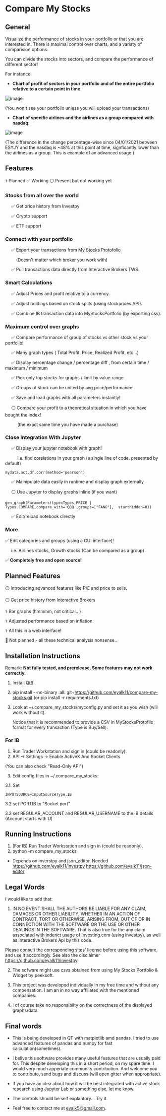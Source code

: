 
# Compare My Stocks

## General 
Visualize the performance of stocks in your portfolio or that  you are interested in.
There is maximal control over charts, and a variaty of comparision options. 

You can divide the stocks into sectors, and compare the performance of different sector! 

For instance: 

* **Chart of profit of sectors in your portfolio and of the entire portfolio relative to a certain point in time.** 

![image](https://user-images.githubusercontent.com/72234965/147883101-d565a1b1-eb57-4877-9a2c-706d63b48076.png)

(You won't see your portfolio unless you will upload your transactions)  

* **Chart of specific airlines and the airlines as a group compared with nasdaq:**
 
![image](https://user-images.githubusercontent.com/72234965/149631950-742d1a08-06f7-43ba-a1a3-fa7785f84edf.png)


(The difference in the change percentage-wise since 04/01/2021 between ESYJY and the nasdaq is ~48% at this point at time, signficantly lower than the airlines as a group. This is example of an advanced usage.)

##  Features 
⚕️	Planned
✅ Working 
⚪ Present but not working yet

 
### **Stocks from all over the world**
 
&nbsp;&nbsp;&nbsp;&nbsp; ✅ Get price history from Investpy

&nbsp;&nbsp;&nbsp;&nbsp; ✅ Crypto support 

&nbsp;&nbsp;&nbsp;&nbsp; ✅ ETF support 

### **Connect with your portfolio**

&nbsp;&nbsp;&nbsp;&nbsp; ✅ Export your transactions from [My Stocks Protofolio](https://play.google.com/store/apps/details?id=co.peeksoft.stocks) 

&nbsp;&nbsp;&nbsp;&nbsp;&nbsp;&nbsp;&nbsp;&nbsp; (Doesn't matter which broker you work with)

&nbsp;&nbsp;&nbsp;&nbsp; ✅ Pull transactions data directly from Interactive Brokers TWS. 

### **Smart Calculations**

&nbsp;&nbsp;&nbsp;&nbsp; ✅ Adjust Prices and profit relative to a currency. 

&nbsp;&nbsp;&nbsp;&nbsp; ✅ Adjust holdings based on stock splits (using stockprices API). 

&nbsp;&nbsp;&nbsp;&nbsp; ✅ Combine IB transaction data into MyStocksPortfolio (by exporting csv). 

### **Maximum control over graphs**

 &nbsp;&nbsp;&nbsp;&nbsp; ✅ Compare performance of group of stocks vs other stock vs your portfolio! 

&nbsp;&nbsp;&nbsp;&nbsp; ✅ Many graph types ( Total Profit, Price, Realized Profit, etc...) 

&nbsp;&nbsp;&nbsp;&nbsp; ✅ Display percentage change / percentage diff , from certain time / maximum / minimum 

&nbsp;&nbsp;&nbsp;&nbsp; ✅ Pick only top stocks for graphs / limit by value range

&nbsp;&nbsp;&nbsp;&nbsp; ✅ Groups of stock can be united by avg price/performance 

&nbsp;&nbsp;&nbsp;&nbsp; ✅ Save and load graphs with all parameters instantly! 

&nbsp;&nbsp;&nbsp;&nbsp; ⚪ Compare your profit to a theoretical situation in which you have bought the index!

&nbsp;&nbsp;&nbsp;&nbsp; &nbsp;&nbsp;&nbsp;&nbsp; (the exact same time you have made a purchase)


### **Close Integration With Jupyter**

&nbsp;&nbsp;&nbsp;&nbsp; ✅  Display your jupyter notebook with graph! 

&nbsp;&nbsp;&nbsp;&nbsp; &nbsp;&nbsp;&nbsp;&nbsp;  i.e. find corelations in your graph (a single line of code. presented by default)
```
mydata.act.df.corr(method='pearson')
```

&nbsp;&nbsp;&nbsp;&nbsp; ✅ Mainipulate data easily in runtime and display graph externally


&nbsp;&nbsp;&nbsp;&nbsp; ⚪ Use Jupyter to display graphs inline (if you want) 
```
gen_graph(Parameters(type=Types.PRICE | Types.COMPARE,compare_with='QQQ',groups=["FANG"],  starthidden=0))
```

&nbsp;&nbsp;&nbsp;&nbsp; ✅ Edit/reload notebook directly





### More


✅ Edit categories and groups (using a GUI interface)! 

&nbsp;&nbsp;&nbsp;&nbsp;  i.e. Airlines stocks, Growth stocks (Can be compared as a group)


✅ **Completely free and open source!** 


## Planned Features

⚪ Introducing advanced features like P/E and price to sells.

⚪ Get price history from Interactive Brokers 

⚕️	Bar graphs (hmmmm, not critical.. ) 

⚕️ Adjusted performance based on inflation. 





⚕️ All this in a web interface!


🔴 Not planned - all these technical analysis nonsense..



## Installation Instructions

Remark: **Not fully tested, and prerelease. Some features may not work correctly.** 

 1. Install [Qt6](https://www.qt.io/download) 
 2. pip install --no-binary  :all: git+https://github.com/eyalk11/compare-my-stocks.git (or pip install -r requirments.txt)
 3. Look at ~/.compare_my_stocks/myconfig.py and set it as you wish (will work without it).

    Notice that it is recommended to provide a CSV in MyStocksProtoflio format for every transaction (Type is Buy/Sell):
 
 
 ### For IB 
 
 1. Run Trader Workstation and sign in (could be readonly). 
 2.  API -> Settings -> Enable ActiveX And Socket Clients
 
 (You can also check "Read-Only API")
 
 3. Edit config files in ~/.compare_my_stocks: 
 
   3.1. Set 
   ```
   INPUTSOURCE=InputSourceType.IB
   ```
   3.2 set PORTIB to "Socket port" 
 
   3.3 set REGULAR_ACCOUNT and REGULAR_USERNAME to the IB details (Account starts with U)
 
 ## Running Instructions
 1. (For IB) Run Trader Workstation and sign in (could be readonly). 
 2. python -m compare_my_stocks 
 
 

* Depends on inverstpy and json_editor. Needed https://github.com/eyalk11/investpy  https://github.com/eyalk11/json-editor 

## Legal Words

I would like to add that: 

1. IN NO EVENT SHALL THE AUTHORS BE LIABLE FOR ANY CLAIM, DAMAGES OR OTHER LIABILITY, WHETHER IN AN ACTION OF CONTRACT, TORT OR OTHERWISE, ARISING FROM, OUT OF OR IN CONNECTION WITH THE SOFTWARE OR THE USE OR OTHER DEALINGS IN THE SOFTWARE. That is also true for the any claim associated with inderict usage of Investing.com (using investpy), as well as Interactive Brokers Api by this code. 

Please consult the corresponding sites' license before using this software, and use it accordingly. See also the disclaimer https://github.com/eyalk11/investpy.

2. The sofware might use csvs obtained from using  My Stocks Portfolio & Widget by peeksoft.   

3. This project was developed individually in my free time and without any compensation. I am an in no way affiliated with the mentioned companies. 

4. I of course take no responsibilty on the correctness of the displayed graphs/data. 

## Final words
* This is being developed in QT with matplotlib amd pandas. I tried to use advanced features of pandas and numpy for fast calculation(sometimes).



* I belive this software provides many useful features that are usually paid for. This despite developing this in a short period, on my spare time. I would very much apperiate community contribution. And welcome you to contribute, send bugs and discuss (will open gitter when appropriate). 

* If you have an idea about how it will be best integrated with active stock research using Jupyter Lab or something else, let me know. 

* The controls should be self explantory... Try it. 
 
* Feel free to contact me at eyalk5@gmail.com.


